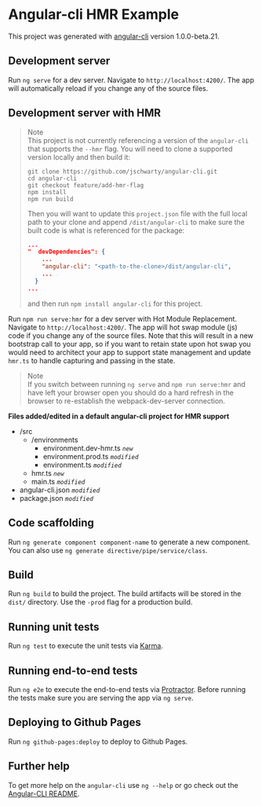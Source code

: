 # Angular-cli HMR Example

This project was generated with [angular-cli](https://github.com/angular/angular-cli) version 1.0.0-beta.21.

## Development server
Run `ng serve` for a dev server. Navigate to `http://localhost:4200/`. The app will automatically reload if you change any of the source files.

## Development server with HMR

> Note  
> This project is not currently referencing a version of the `angular-cli` that supports
> the `--hmr` flag. You will need to clone a supported version locally and then build it:
> ```
> git clone https://github.com/jschwarty/angular-cli.git
> cd angular-cli
> git checkout feature/add-hmr-flag
> npm install
> npm run build
> ```
> Then you will want to update this `project.json` file with the full local path to your clone
> and append `/dist/angular-cli` to make sure the built code is what is referenced for the package:
> ```json
> ...
> "  devDependencies": {
>     ...
>     "angular-cli": "<path-to-the-clone>/dist/angular-cli",
>     ...
>   }
> ...
> ```
> and then run `npm install angular-cli` for this project.

Run `npm run serve:hmr` for a dev server with Hot Module Replacement. Navigate to `http://localhost:4200/`. 
The app will hot swap module (js) code if you change any of the source files.
Note that this will result in a new bootstrap call to your app, so if you want to 
retain state upon hot swap you would need to architect your app to support state
management and update `hmr.ts` to handle capturing and passing in the state.

> Note  
> If you switch between running `ng serve` and `npm run serve:hmr` and have left your browser open
> you should do a hard refresh in the browser to re-establish the webpack-dev-server connection.

**Files added/edited in a default angular-cli project for HMR support**  
- /src
  - /environments
    - environment.dev-hmr.ts *`new`*
    - environment.prod.ts *`modified`*
    - environment.ts *`modified`*
  - hmr.ts *`new`*
  - main.ts *`modified`*
- angular-cli.json *`modified`*
- package.json *`modified`*

## Code scaffolding

Run `ng generate component component-name` to generate a new component. You can also use `ng generate directive/pipe/service/class`.

## Build

Run `ng build` to build the project. The build artifacts will be stored in the `dist/` directory. Use the `-prod` flag for a production build.

## Running unit tests

Run `ng test` to execute the unit tests via [Karma](https://karma-runner.github.io).

## Running end-to-end tests

Run `ng e2e` to execute the end-to-end tests via [Protractor](http://www.protractortest.org/).
Before running the tests make sure you are serving the app via `ng serve`.

## Deploying to Github Pages

Run `ng github-pages:deploy` to deploy to Github Pages.

## Further help

To get more help on the `angular-cli` use `ng --help` or go check out the [Angular-CLI README](https://github.com/angular/angular-cli/blob/master/README.md).
